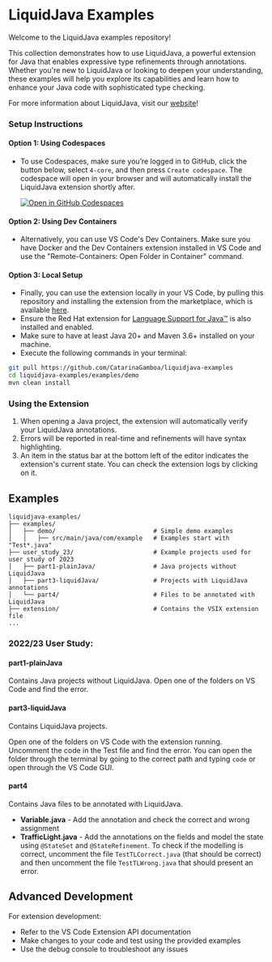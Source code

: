 # LiquidJava Examples

Welcome to the LiquidJava examples repository! 

This collection demonstrates how to use LiquidJava, a powerful extension for Java that enables expressive type refinements through annotations. Whether you're new to LiquidJava or looking to deepen your understanding, these examples will help you explore its capabilities and learn how to enhance your Java code with sophisticated type checking.

For more information about LiquidJava, visit our [website](https://catarinagamboa.github.io/liquidjava.html)!

### Setup Instructions

#### Option 1: Using Codespaces

- To use Codespaces, make sure you’re logged in to GitHub, click the button below, select `4-core`, and then press `Create codespace`. The codespace will open in your browser and will automatically install the LiquidJava extension shortly after.

   [![Open in GitHub Codespaces](https://github.com/codespaces/badge.svg)](https://codespaces.new/CatarinaGamboa/liquidjava-examples)

#### Option 2: Using Dev Containers

- Alternatively, you can use VS Code's Dev Containers. Make sure you have Docker and the Dev Containers extension installed in VS Code and use the "Remote-Containers: Open Folder in Container" command.

#### Option 3: Local Setup

- Finally, you can use the extension locally in your VS Code, by pulling this repository and installing the extension from the marketplace, which is available [here](https://marketplace.visualstudio.com/items?itemName=AlcidesFonseca.liquid-java).
- Ensure the Red Hat extension for [Language Support for Java™](https://marketplace.visualstudio.com/items?itemName=redhat.java) is also installed and enabled.
- Make sure to have at least Java 20+ and Maven  3.6+ installed on your machine.
- Execute the following commands in your terminal:

```sh
git pull https://github.com/CatarinaGamboa/liquidjava-examples
cd liquidjava-examples/examples/demo
mvn clean install
```

### Using the Extension

1. When opening a Java project, the extension will automatically verify your LiquidJava annotations.
2. Errors will be reported in real-time and refinements will have syntax highlighting.
3. An item in the status bar at the bottom left of the editor indicates the extension's current state. You can check the extension logs by clicking on it.

## Examples
```
liquidjava-examples/
├── examples/                          
│   ├── demo/                           # Simple demo examples
│   │   ├── src/main/java/com/example   # Examples start with "Test*.java"
├── user_study_23/                      # Example projects used for user study of 2023
│   ├── part1-plainJava/                # Java projects without LiquidJava
│   ├── part3-liquidJava/               # Projects with LiquidJava annotations
│   └── part4/                          # Files to be annotated with LiquidJava
├── extension/                          # Contains the VSIX extension file
...
```
### 2022/23 User Study:
#### part1-plainJava
Contains Java projects without LiquidJava.
Open one of the folders on VS Code and find the error.

#### part3-liquidJava
Contains LiquidJava projects.

Open one of the folders on VS Code with the extension running. Uncomment the code in the Test file and find the error. You can open the folder through the terminal by going to the correct path and typing `code` or open through the VS Code GUI.

#### part4
Contains Java files to be annotated with LiquidJava.
- **Variable.java** - Add the annotation and check the correct and wrong assignment
- **TrafficLight.java** - Add the annotations on the fields and model the state using `@StateSet` and `@StateRefinement`. To check if the modelling is correct, uncomment the file `TestTLCorrect.java` (that should be correct) and then uncomment the file `TestTLWrong.java` that should present an error.
## Advanced Development

For extension development:
- Refer to the VS Code Extension API documentation
- Make changes to your code and test using the provided examples
- Use the debug console to troubleshoot any issues
